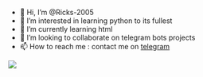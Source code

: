 - 👋 Hi, I’m @Ricks-2005
- 👀 I’m interested in learning python to its fullest
- 🌱 I’m currently learning html
- 💞️ I’m looking to collaborate on telegram bots projects
- 📫 How to reach me : contact me on [telegram](https://t.me/Elisa_Nishiyama)
<p allign="center">
  <img src="https://telegra.ph/file/5ce1dfe18139884a1a3db.jpg">
 </p> 

<!---
Ricks-2005/Ricks-2005 is a ✨ special ✨ repository because its `README.md` (this file) appears on your GitHub profile.
You can click the Preview link to take a look at your changes.
--->
